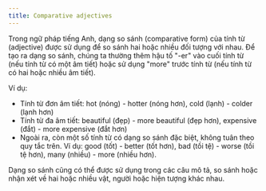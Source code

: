 ```yaml
---
title: Comparative adjectives
---
```


Trong ngữ pháp tiếng Anh, dạng so sánh (comparative form) của tính từ (adjective) được sử dụng để so sánh hai hoặc nhiều đối tượng với nhau. Để tạo ra dạng so sánh, chúng ta thường thêm hậu tố "-er" vào cuối tính từ (nếu tính từ có một âm tiết) hoặc sử dụng "more" trước tính từ (nếu tính từ có hai hoặc nhiều âm tiết).

Ví dụ:

- Tính từ đơn âm tiết: hot (nóng) - hotter (nóng hơn), cold (lạnh) - colder (lạnh hơn)
- Tính từ đa âm tiết: beautiful (đẹp) - more beautiful (đẹp hơn), expensive (đắt) - more expensive (đắt hơn)
- Ngoài ra, còn một số tính từ có dạng so sánh đặc biệt, không tuân theo quy tắc trên. Ví dụ: good (tốt) - better (tốt hơn), bad (tồi tệ) - worse (tồi tệ hơn), many (nhiều) - more (nhiều hơn).

Dạng so sánh cũng có thể được sử dụng trong các câu mô tả, so sánh hoặc nhận xét về hai hoặc nhiều vật, người hoặc hiện tượng khác nhau.
